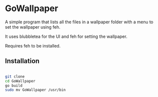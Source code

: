 # GoWallpaper

A simple program that lists all the files in a wallpaper folder with a menu to set the wallpaper using feh.

It uses blubbletea for the UI and feh for setting the wallpaper.

Requires feh to be installed.

## Installation

```bash

git clone
cd GoWallpaper
go build
sudo mv GoWallpaper /usr/bin

```

